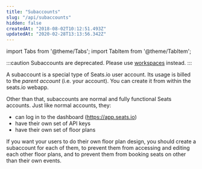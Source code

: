 ```yaml
---
title: "Subaccounts"
slug: "/api/subaccounts"
hidden: false
createdAt: "2018-08-02T10:12:51.493Z"
updatedAt: "2020-02-28T13:13:56.342Z"
---
```


import Tabs from '@theme/Tabs';
import TabItem from '@theme/TabItem';


:::caution 
Subaccounts are deprecated. Please use [workspaces](/docs/api/workspaces) instead.
:::

A subaccount is a special type of Seats.io user account. Its usage is billed to the *parent account* (i.e. your account). You can create it from within the seats.io webapp. 

Other than that, subaccounts are normal and fully functional Seats accounts. Just like normal accounts, they:
* can log in to the dashboard (https://app.seats.io)
* have their own set of API keys
* have their own set of floor plans

If you want your users to do their own floor plan design, you should create a subaccount for each of them, to prevent them from accessing and editing each other floor plans, and to prevent them from booking seats on other than their own events.
